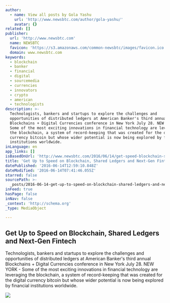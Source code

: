 ```yaml
---
author:
  - name: View all posts by Gola Yashu
    url: 'http://www.newsbtc.com/author/gola-yashu/'
    avatar: {}
related: []
publisher:
  url: 'http://www.newsbtc.com'
  name: NEWSBTC
  favicon: 'https://s3.amazonaws.com/common-newsbtc/images/favicon.ico'
  domain: www.newsbtc.com
keywords:
  - blockchain
  - banker
  - financial
  - digital
  - sourcemedia
  - currencies
  - innovators
  - crypto
  - american
  - technologists
description: >-
  Technologists, bankers and startups to explore the challenges and
  opportunities of distributed ledgers at American Banker's third annual
  Blockchains + Digital Currencies conference in New York July 28. NEW YORK -
  Some of the most exciting innovations in financial technology are leveraging
  the blockchain, a system of record-keeping that was created for the digital
  currency bitcoin but whose wider potential is now being explored by financial
  institutions worldwide.
inLanguage: en
app_links: []
isBasedOnUrl: 'http://www.newsbtc.com/2016/06/14/get-speed-blockchain-shared-ledgers-fintech/'
title: 'Get Up to Speed on Blockchain, Shared Ledgers and Next-Gen Fintech'
datePublished: '2016-06-14T12:59:10.848Z'
dateModified: '2016-06-14T07:41:46.055Z'
starred: false
sourcePath: >-
  _posts/2016-06-14-get-up-to-speed-on-blockchain-shared-ledgers-and-next-gen-f.md
inFeed: true
hasPage: false
inNav: false
_context: 'http://schema.org'
_type: MediaObject

---
```

<article style=""><h1>Get Up to Speed on Blockchain, Shared Ledgers and Next-Gen Fintech</h1><p>Technologists, bankers and startups to explore the challenges and opportunities of distributed ledgers at American Banker's third annual Blockchains + Digital Currencies conference in New York July 28. NEW YORK - Some of the most exciting innovations in financial technology are leveraging the blockchain, a system of record-keeping that was created for the digital currency bitcoin but whose wider potential is now being explored by financial institutions worldwide.</p><img src="http://s3.amazonaws.com/main-newsbtc-images/2016/06/14082943/blockchains_bitcoin.jpg" /></article>